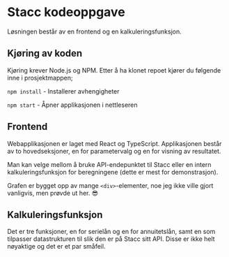 # Stacc kodeoppgave

Løsningen består av en frontend og en kalkuleringsfunksjon.

## Kjøring av koden

Kjøring krever Node.js og NPM. Etter å ha klonet repoet kjører du følgende inne i prosjektmappen;

`npm install` - Installerer avhengigheter

`npm start` - Åpner applikasjonen i nettleseren

## Frontend

Webapplikasjonen er laget med React og TypeScript. Applikasjonen består av to hovedseksjoner, en for parametervalg og en for visning av resultatet.

Man kan velge mellom å bruke API-endepunktet til Stacc eller en intern kalkuleringsfunksjon for beregningene (dette er mest for demonstrasjon).

Grafen er bygget opp av mange `<div>`-elementer, noe jeg ikke ville gjort vanligvis, men prøvde ut her. 😎

## Kalkuleringsfunksjon

Det er tre funksjoner, en for serielån og en for annuitetslån, samt en som tilpasser datastrukturen til slik den er på Stacc sitt API. Disse er ikke helt nøyaktige og det er et par småfeil.
